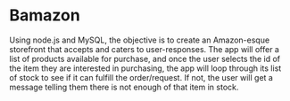 # Bamazon

Using node.js and MySQL, the objective is to create an Amazon-esque storefront that accepts and caters to user-responses. 
The app will offer a list of products available for purchase, and once the user selects the id of the item they are interested
in purchasing, the app will loop through its list of stock to see if it can fulfill the order/request. If not, the user will 
get a message telling them there is not enough of that item in stock. 
